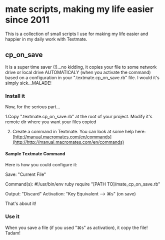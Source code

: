 # mate scripts, making my life easier since 2011

This is a collection of small scripts I use for making my life easier and happier in my daily work with Textmate.

## cp_on_save

It is a super time saver (!)…no kidding, it copies your file to some network drive or local drive AUTOMATICALY (when you activate the command) based on a configuration in your ".textmate.cp_on_save.rb" file. I would it's simply sick…MALADE!

### Install it
Now, for the serious part…

1.Copy ".textmate.cp_on_save.rb" at the root of your project. Modify it's remote dir where you want your files copied

2. Create a command in Textmate. You can look at some help
here: [http://manual.macromates.com/en/commands](http://http://manual.macromates.com/en/commands)

#### Sample Textmate Command
Here is how you could configure it:

Save: "Current File"

Command(s):
	#!/usr/bin/env ruby
	require "[PATH TO]/mate_cp_on_save.rb"

Output: "Discard"
Activation: "Key Equivalent --> ⌘s" (on save)

That's about it!

### Use it
When you save a file (if you used "⌘s" as activation), it copy the file! Tadam!